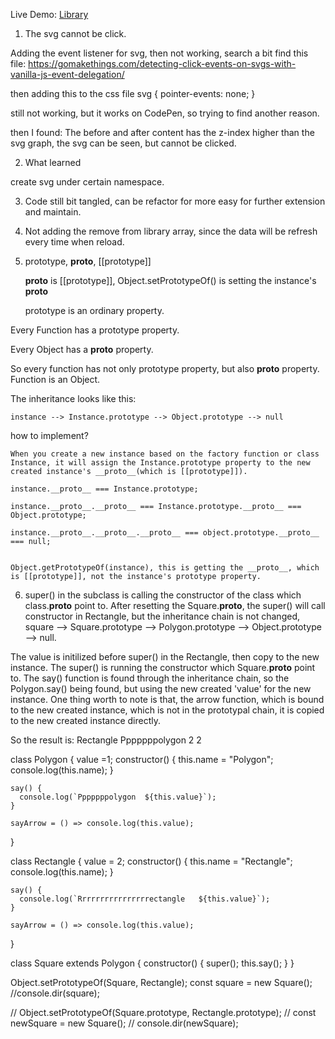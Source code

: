 Live Demo: <a href="https://yufan029.github.io/library/">Library</a>
1. The svg cannot be click.

  Adding the event listener for svg, then not working, search a bit find this file:
https://gomakethings.com/detecting-click-events-on-svgs-with-vanilla-js-event-delegation/

then adding this to the css file
svg {
    pointer-events: none;
}

still not working, but it works on CodePen, so trying to find another reason.

then I found:
The before and after content has the z-index higher than the svg graph, the svg can be seen, but cannot be clicked.

2. What learned

create svg under certain namespace.

3. Code still bit tangled, can be refactor for more easy for further extension and maintain.

4. Not adding the remove from library array, since the data will be refresh every time when reload.

5. prototype, __proto__, [[prototype]]

    __proto__ is [[prototype]], Object.setPrototypeOf() is setting the instance's __proto__

    prototype is an ordinary property.

Every Function has a prototype property.

Every Object has a __proto__ property.

So every function has not only prototype property, but also __proto__ property. Function is an Object.

The inheritance looks like this:

    instance --> Instance.prototype --> Object.prototype --> null


how to implement?

    When you create a new instance based on the factory function or class Instance, it will assign the Instance.prototype property to the new created instance's __proto__(which is [[prototype]]).
    
    instance.__proto__ === Instance.prototype;

    instance.__proto__.__proto__ === Instance.prototype.__proto__ === Object.prototype;

    instance.__proto__.__proto__.__proto__ === object.prototype.__proto__ === null;


    Object.getPrototypeOf(instance), this is getting the __proto__, which is [[prototype]], not the instance's prototype property.

6. super() in the subclass is calling the constructor of the class which class.__proto__ point to. 
After resetting the Square.__proto__, the super() will call constructor in Rectangle, 
but the inheritance chain is not changed, square --> Square.prototype --> Polygon.prototype --> Object.prototype --> null.

The value is initilized before super() in the Rectangle, then copy to the new instance.
The super() is running the constructor which Square.__proto__ point to.
The say() function is found through the inheritance chain, so the Polygon.say() being found, but using the new created 'value' for the new instance.
One thing worth to note is that, the arrow function, which is bound to the new created instance, which is not in the prototypal chain, it is copied to the new created instance directly.

So the result is:
Rectangle
Pppppppolygon  2
2

class Polygon {
    value =1;
    constructor() {
      this.name = "Polygon";
      console.log(this.name);
    }

    say() {
      console.log(`Pppppppolygon  ${this.value}`);
    }

    sayArrow = () => console.log(this.value);
}
  
class Rectangle {
    value = 2;
    constructor() {
      this.name = "Rectangle";
      console.log(this.name);
    }

    say() {
      console.log(`Rrrrrrrrrrrrrrrrectangle   ${this.value}`);
    }
    
    sayArrow = () => console.log(this.value);
}
  
class Square extends Polygon {
    constructor() {
      super();
      this.say();
    }
}

Object.setPrototypeOf(Square, Rectangle);
const square = new Square();
//console.dir(square);

// Object.setPrototypeOf(Square.prototype, Rectangle.prototype);
// const newSquare = new Square();
// console.dir(newSquare);
